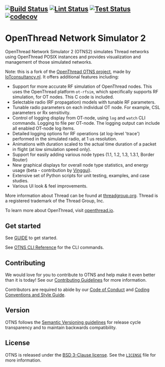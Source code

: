 [![Build Status][build-actions-svg]][build-actions]
[![Lint Status][lint-actions-svg]][lint-actions]
[![Test Status][test-actions-svg]][test-actions]
[![codecov][codecov-svg]][codecov-url]
---

# OpenThread Network Simulator 2

OpenThread Network Simulator 2 (OTNS2) simulates Thread networks using OpenThread POSIX instances
and provides visualization and management of those simulated networks.

Note: this is a fork of the [OpenThread OTNS project](https://github.com/openthread/ot-ns), made by 
[IoTconsultancy.nl](https://www.iotconsultancy.nl/). It offers additional features including:

* Support for more accurate RF simulation of OpenThread nodes. This uses the OpenThread platform 
  `ot-rfsim`, which specifically supports RF simulation, for OT nodes. This C code is included.
* Selectable radio (RF propagation) models with tunable RF parameters.
* Tunable radio parameters on each individual OT node. For example, CSL parameters or Rx sensitivity.
* Control of logging display from OT-node, using `log` and `watch` CLI commands. Logging to file per 
  OT-node. The logging output can include all enabled OT-node log items.
* Detailed logging options for RF operations (at log-level 'trace') performed in the simulated radio,
  at 1 us resolution.
* Animations with duration scaled to the actual time duration of a packet in flight (at low simulation 
  speed only).
* Support for easily adding various node types (1.1, 1.2, 1.3, 1.3.1, Border Router)
* New graphical displays for overall node type statistics, and energy usage (beta - 
  contribution by [Vinggui](https://github.com/Vinggui)).
* Extensive set of Python scripts for unit testing, examples, and case studies.
* Various UI look & feel improvements.

More information about Thread can be found at [threadgroup.org](http://threadgroup.org/). 
Thread is a registered trademark of the Thread Group, Inc.

To learn more about OpenThread, visit [openthread.io](https://openthread.io).

[build-actions-svg]: https://github.com/EskoDijk/ot-ns/workflows/Build/badge.svg?branch=main&event=push
[build-actions]: https://github.com/EskoDijk/ot-ns/actions?query=workflow%3ABuild+branch%3Amain+event%3Apush
[lint-actions-svg]: https://github.com/EskoDijk/ot-ns/workflows/Lint/badge.svg?branch=main&event=push
[lint-actions]: https://github.com/EskoDijk/ot-ns/actions?query=workflow%3ALint+branch%3Amain+event%3Apush
[test-actions-svg]: https://github.com/EskoDijk/ot-ns/workflows/Test/badge.svg?branch=main&event=push
[test-actions]: https://github.com/EskoDijk/ot-ns/actions?query=workflow%3ATest+branch%3Amain+event%3Apush
[codecov-svg]: https://codecov.io/gh/EskoDijk/ot-ns/branch/main/graph/badge.svg
[codecov-url]: https://codecov.io/gh/EskoDijk/ot-ns

## Get started
See [GUIDE](GUIDE.md) to get started. 

See [OTNS CLI Reference](cli/README.md) for the CLI commands.

## Contributing

We would love for you to contribute to OTNS and help make it even better than it is today!
See our [Contributing Guidelines](CONTRIBUTING.md) for more information.

Contributors are required to abide by our [Code of Conduct](CODE_OF_CONDUCT.md) and 
[Coding Conventions and Style Guide](CONTRIBUTING.md#coding-conventions-and-style).

## Version

OTNS follows the [Semantic Versioning guidelines](http://semver.org/) for release cycle transparency 
and to maintain backwards compatibility. 

## License

OTNS is released under the [BSD 3-Clause license](LICENSE). See the [`LICENSE`](LICENSE) file for more information.
